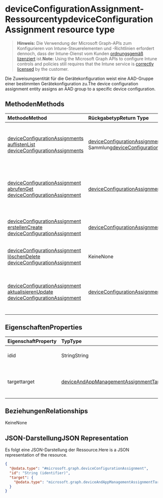 # <a name="deviceconfigurationassignment-resource-type"></a><span data-ttu-id="ef5fe-101">deviceConfigurationAssignment-Ressourcentyp</span><span class="sxs-lookup"><span data-stu-id="ef5fe-101">deviceConfigurationAssignment resource type</span></span>

> <span data-ttu-id="ef5fe-102">**Hinweis:** Die Verwendung der Microsoft Graph-APIs zum Konfigurieren von Intune-Steuerelementen und -Richtlinien erfordert dennoch, dass der Intune-Dienst vom Kunden [ordnungsgemäß lizenziert](https://go.microsoft.com/fwlink/?linkid=839381) ist.</span><span class="sxs-lookup"><span data-stu-id="ef5fe-102">**Note:** Using the Microsoft Graph APIs to configure Intune controls and policies still requires that the Intune service is [correctly licensed](https://go.microsoft.com/fwlink/?linkid=839381) by the customer.</span></span>

<span data-ttu-id="ef5fe-103">Die Zuweisungsentität für die Gerätekonfiguration weist eine AAD-Gruppe einer bestimmten Gerätekonfiguration zu.</span><span class="sxs-lookup"><span data-stu-id="ef5fe-103">The device configuration assignment entity assigns an AAD group to a specific device configuration.</span></span>
## <a name="methods"></a><span data-ttu-id="ef5fe-104">Methoden</span><span class="sxs-lookup"><span data-stu-id="ef5fe-104">Methods</span></span>
|<span data-ttu-id="ef5fe-105">Methode</span><span class="sxs-lookup"><span data-stu-id="ef5fe-105">Method</span></span>|<span data-ttu-id="ef5fe-106">Rückgabetyp</span><span class="sxs-lookup"><span data-stu-id="ef5fe-106">Return Type</span></span>|<span data-ttu-id="ef5fe-107">Beschreibung</span><span class="sxs-lookup"><span data-stu-id="ef5fe-107">Description</span></span>|
|:---|:---|:---|
|[<span data-ttu-id="ef5fe-108">deviceConfigurationAssignments auflisten</span><span class="sxs-lookup"><span data-stu-id="ef5fe-108">List deviceConfigurationAssignments</span></span>](../api/intune_deviceconfig_deviceconfigurationassignment_list.md)|<span data-ttu-id="ef5fe-109">[deviceConfigurationAssignment](../resources/intune_deviceconfig_deviceconfigurationassignment.md)-Sammlung</span><span class="sxs-lookup"><span data-stu-id="ef5fe-109">[deviceConfigurationAssignment](../resources/intune_deviceconfig_deviceconfigurationassignment.md) collection</span></span>|<span data-ttu-id="ef5fe-110">Auflisten von Eigenschaften und Beziehungen der [deviceConfigurationAssignment](../resources/intune_deviceconfig_deviceconfigurationassignment.md)-Objekte.</span><span class="sxs-lookup"><span data-stu-id="ef5fe-110">List properties and relationships of the [deviceConfigurationAssignment](../resources/intune_deviceconfig_deviceconfigurationassignment.md) objects.</span></span>|
|[<span data-ttu-id="ef5fe-111">deviceConfigurationAssignment abrufen</span><span class="sxs-lookup"><span data-stu-id="ef5fe-111">Get deviceConfigurationAssignment</span></span>](../api/intune_deviceconfig_deviceconfigurationassignment_get.md)|[<span data-ttu-id="ef5fe-112">deviceConfigurationAssignment</span><span class="sxs-lookup"><span data-stu-id="ef5fe-112">deviceConfigurationAssignment</span></span>](../resources/intune_deviceconfig_deviceconfigurationassignment.md)|<span data-ttu-id="ef5fe-113">Lesen von Eigenschaften und Beziehungen des [deviceConfigurationAssignment](../resources/intune_deviceconfig_deviceconfigurationassignment.md)-Objekts.</span><span class="sxs-lookup"><span data-stu-id="ef5fe-113">Read properties and relationships of the [deviceConfigurationAssignment](../resources/intune_deviceconfig_deviceconfigurationassignment.md) object.</span></span>|
|[<span data-ttu-id="ef5fe-114">deviceConfigurationAssignment erstellen</span><span class="sxs-lookup"><span data-stu-id="ef5fe-114">Create deviceConfigurationAssignment</span></span>](../api/intune_deviceconfig_deviceconfigurationassignment_create.md)|[<span data-ttu-id="ef5fe-115">deviceConfigurationAssignment</span><span class="sxs-lookup"><span data-stu-id="ef5fe-115">deviceConfigurationAssignment</span></span>](../resources/intune_deviceconfig_deviceconfigurationassignment.md)|<span data-ttu-id="ef5fe-116">Erstellen eines neuen [deviceConfigurationAssignment](../resources/intune_deviceconfig_deviceconfigurationassignment.md)-Objekts.</span><span class="sxs-lookup"><span data-stu-id="ef5fe-116">Create a new [deviceConfigurationAssignment](../resources/intune_deviceconfig_deviceconfigurationassignment.md) object.</span></span>|
|[<span data-ttu-id="ef5fe-117">deviceConfigurationAssignment löschen</span><span class="sxs-lookup"><span data-stu-id="ef5fe-117">Delete deviceConfigurationAssignment</span></span>](../api/intune_deviceconfig_deviceconfigurationassignment_delete.md)|<span data-ttu-id="ef5fe-118">Keine</span><span class="sxs-lookup"><span data-stu-id="ef5fe-118">None</span></span>|<span data-ttu-id="ef5fe-119">Löscht ein [deviceConfigurationAssignment](../resources/intune_deviceconfig_deviceconfigurationassignment.md)-Objekt.</span><span class="sxs-lookup"><span data-stu-id="ef5fe-119">Deletes a [deviceConfigurationAssignment](../resources/intune_deviceconfig_deviceconfigurationassignment.md).</span></span>|
|[<span data-ttu-id="ef5fe-120">deviceConfigurationAssignment aktualisieren</span><span class="sxs-lookup"><span data-stu-id="ef5fe-120">Update deviceConfigurationAssignment</span></span>](../api/intune_deviceconfig_deviceconfigurationassignment_update.md)|[<span data-ttu-id="ef5fe-121">deviceConfigurationAssignment</span><span class="sxs-lookup"><span data-stu-id="ef5fe-121">deviceConfigurationAssignment</span></span>](../resources/intune_deviceconfig_deviceconfigurationassignment.md)|<span data-ttu-id="ef5fe-122">Aktualisieren der Eigenschaften eines [deviceConfigurationAssignment](../resources/intune_deviceconfig_deviceconfigurationassignment.md)-Objekts.</span><span class="sxs-lookup"><span data-stu-id="ef5fe-122">Update the properties of a [deviceConfigurationAssignment](../resources/intune_deviceconfig_deviceconfigurationassignment.md) object.</span></span>|

## <a name="properties"></a><span data-ttu-id="ef5fe-123">Eigenschaften</span><span class="sxs-lookup"><span data-stu-id="ef5fe-123">Properties</span></span>
|<span data-ttu-id="ef5fe-124">Eigenschaft</span><span class="sxs-lookup"><span data-stu-id="ef5fe-124">Property</span></span>|<span data-ttu-id="ef5fe-125">Typ</span><span class="sxs-lookup"><span data-stu-id="ef5fe-125">Type</span></span>|<span data-ttu-id="ef5fe-126">Beschreibung</span><span class="sxs-lookup"><span data-stu-id="ef5fe-126">Description</span></span>|
|:---|:---|:---|
|<span data-ttu-id="ef5fe-127">id</span><span class="sxs-lookup"><span data-stu-id="ef5fe-127">id</span></span>|<span data-ttu-id="ef5fe-128">String</span><span class="sxs-lookup"><span data-stu-id="ef5fe-128">String</span></span>|<span data-ttu-id="ef5fe-129">Der Schlüssel der Zuweisung.</span><span class="sxs-lookup"><span data-stu-id="ef5fe-129">The key of the assignment.</span></span>|
|<span data-ttu-id="ef5fe-130">target</span><span class="sxs-lookup"><span data-stu-id="ef5fe-130">target</span></span>|[<span data-ttu-id="ef5fe-131">deviceAndAppManagementAssignmentTarget</span><span class="sxs-lookup"><span data-stu-id="ef5fe-131">deviceAndAppManagementAssignmentTarget</span></span>](../resources/intune_shared_deviceandappmanagementassignmenttarget.md)|<span data-ttu-id="ef5fe-132">Das Zuweisungsziel für die Gerätekonfiguration.</span><span class="sxs-lookup"><span data-stu-id="ef5fe-132">The assignment target for the device configuration.</span></span>|

## <a name="relationships"></a><span data-ttu-id="ef5fe-133">Beziehungen</span><span class="sxs-lookup"><span data-stu-id="ef5fe-133">Relationships</span></span>
<span data-ttu-id="ef5fe-134">Keine</span><span class="sxs-lookup"><span data-stu-id="ef5fe-134">None</span></span>
## <a name="json-representation"></a><span data-ttu-id="ef5fe-135">JSON-Darstellung</span><span class="sxs-lookup"><span data-stu-id="ef5fe-135">JSON Representation</span></span>
<span data-ttu-id="ef5fe-136">Es folgt eine JSON-Darstellung der Ressource.</span><span class="sxs-lookup"><span data-stu-id="ef5fe-136">Here is a JSON representation of the resource.</span></span>
<!-- {
  "blockType": "resource",
  "keyProperty": "id",
  "@odata.type": "microsoft.graph.deviceConfigurationAssignment"
}
-->
``` json
{
  "@odata.type": "#microsoft.graph.deviceConfigurationAssignment",
  "id": "String (identifier)",
  "target": {
    "@odata.type": "microsoft.graph.deviceAndAppManagementAssignmentTarget"
  }
}
```



